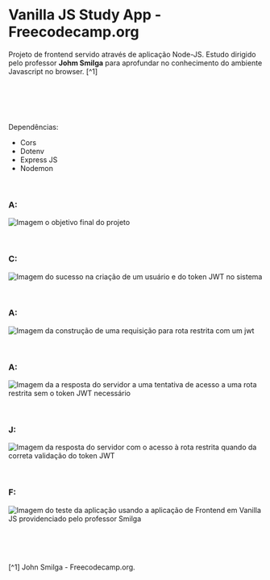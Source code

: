 # Vanilla JS Study App - Freecodecamp.org

Projeto de frontend servido através de aplicação Node-JS. Estudo dirigido pelo professor **Johm Smilga** para aprofundar no conhecimento do ambiente Javascript no browser. [^1]

<br />

<br />

[]()

<br />

Dependências:

- Cors
- Dotenv
- Express JS
- Nodemon

<br />

### A:

![Imagem o objetivo final do projeto](/public/images/)

<br />

### C:

![Imagem do sucesso na criação de um usuário e do token JWT no sistema](/public/images/)

<br />

### A:

![Imagem da construção de uma requisição para rota restrita com um jwt](/public/images/)

<br />

### A:

![Imagem da a resposta do servidor a uma tentativa de acesso a uma rota restrita sem o token JWT necessário](/public/images/)

<br />

### J:

![Imagem da resposta do servidor com o acesso à rota restrita quando da correta validação do token JWT](/public/images/)

<br />

### F:

![Imagem do teste da aplicação usando a aplicação de Frontend em Vanilla JS providenciado pelo professor Smilga](/public/images/)

<br />

<br />
<br />

[^1] John Smilga - Freecodecamp.org.
